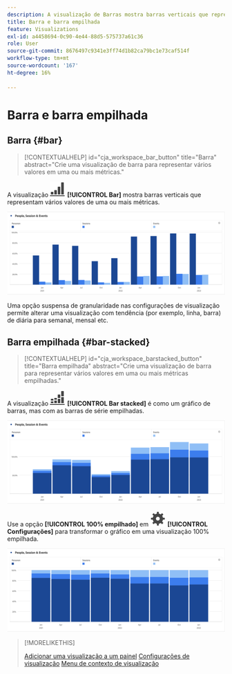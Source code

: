 ```yaml
---
description: A visualização de Barras mostra barras verticais que representam vários valores em uma ou mais métricas.
title: Barra e barra empilhada
feature: Visualizations
exl-id: a4458694-0c90-4e44-88d5-575737a61c36
role: User
source-git-commit: 8676497c9341e3ff74d1b82ca79bc1e73caf514f
workflow-type: tm+mt
source-wordcount: '167'
ht-degree: 16%

---
```


# Barra e barra empilhada

## Barra {#bar}

<!-- markdownlint-disable MD034 -->

>[!CONTEXTUALHELP]
>id="cja_workspace_bar_button"
>title="Barra"
>abstract="Crie uma visualização de barra para representar vários valores em uma ou mais métricas."

<!-- markdownlint-enable MD034 -->


A visualização ![GraphBarVertical](/help/assets/icons/GraphBarVertical.svg) **[!UICONTROL Bar]** mostra barras verticais que representam vários valores de uma ou mais métricas.

![Visualização de barra virtual mostrando várias métricas, incluindo Exibições de página, Visitas, Entradas e Saídas.](assets/bar.png)

Uma opção suspensa de granularidade nas configurações de visualização permite alterar uma visualização com tendência (por exemplo, linha, barra) de diária para semanal, mensal etc.

## Barra empilhada {#bar-stacked}

<!-- markdownlint-disable MD034 -->

>[!CONTEXTUALHELP]
>id="cja_workspace_barstacked_button"
>title="Barra empilhada"
>abstract="Crie uma visualização de barra para representar vários valores em uma ou mais métricas empilhadas."

<!-- markdownlint-enable MD034 -->


A visualização ![GraphBarVerticalStacked](/help/assets/icons/GraphBarVerticalStacked.svg) **[!UICONTROL Bar stacked]** é como um gráfico de barras, mas com as barras de série empilhadas.

![Cartão de barras empilhadas mostrando várias métricas.](assets/bar-stacked.png)

Use a opção **[!UICONTROL 100% empilhado]** em ![Configuração](/help/assets/icons/Setting.svg) **[!UICONTROL Configurações]** para transformar o gráfico em uma visualização 100% empilhada.

![Um gráfico de barras 100% empilhadas.](assets/bar-stacked100.png)

>[!MORELIKETHIS]
>
>[Adicionar uma visualização a um painel](/help/analysis-workspace/visualizations/freeform-analysis-visualizations.md#add-visualizations-to-a-panel)
>[Configurações de visualização](/help/analysis-workspace/visualizations/freeform-analysis-visualizations.md#settings)
>[Menu de contexto de visualização](/help/analysis-workspace/visualizations/freeform-analysis-visualizations.md#context-menu)
>


